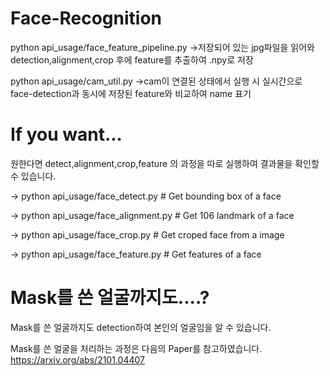 # Face-Recognition

python api_usage/face_feature_pipeline.py ->저장되어 있는 jpg파일을 읽어와 detection,alignment,crop 후에 feature를 추출하여 .npy로 저장


python api_usage/cam_util.py ->cam이 연결된 상태에서 실행 시 실시간으로 face-detection과 동시에 저장된 feature와 비교하여 name 표기

# If you want...

원한다면 detect,alignment,crop,feature 의 과정을 따로 실행하여 결과물을 확인할 수 있습니다.

-> python api_usage/face_detect.py  # Get bounding box of a face 

-> python api_usage/face_alignment.py  # Get 106 landmark of a face 

-> python api_usage/face_crop.py  # Get croped face from a image

-> python api_usage/face_feature.py  # Get features of a face

# Mask를 쓴 얼굴까지도....?

Mask를 쓴 얼굴까지도 detection하여 본인의 얼굴임을 알 수 있습니다.


Mask를 쓴 얼굴을 처리하는 과정은 다음의 Paper를 참고하였습니다.
https://arxiv.org/abs/2101.04407

